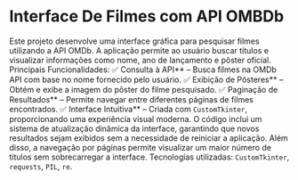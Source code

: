 # Interface De Filmes com API OMBDb
 Este projeto desenvolve uma interface gráfica para pesquisar filmes utilizando a API OMDb. A aplicação permite ao usuário buscar títulos e visualizar informações como nome, ano de lançamento e pôster oficial.    Principais Funcionalidades:  ✅ Consulta à API** – Busca filmes na OMDb API com base no nome fornecido pelo usuário.   ✅ Exibição de Pôsteres** – Obtém e exibe a imagem do pôster do filme pesquisado.   ✅ Paginação de Resultados** – Permite navegar entre diferentes páginas de filmes encontrados.   ✅ Interface Intuitiva** – Criada com `CustomTkinter`, proporcionando uma experiência visual moderna.    O código inclui um sistema de atualização dinâmica da interface, garantindo que novos resultados sejam exibidos sem a necessidade de reiniciar a aplicação. Além disso, a navegação por páginas permite visualizar um maior número de títulos sem sobrecarregar a interface.    Tecnologias utilizadas: `CustomTkinter`, `requests`, `PIL`, `re`. 

